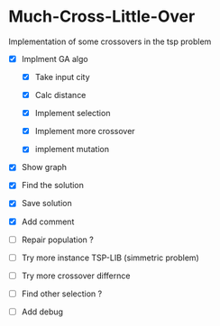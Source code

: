 # Much-Cross-Little-Over

Implementation of some crossovers in the tsp problem

- [x] Implment GA algo

  - [x] Take input city

  - [x] Calc distance

  - [x] Implement selection

  - [x] Implement more crossover

  - [x] implement mutation

- [x] Show graph

- [x] Find the solution

- [x] Save solution

- [x] Add comment

- [ ] Repair population ?

- [ ] Try more instance TSP-LIB (simmetric problem)

- [ ] Try more crossover differnce

- [ ] Find other selection ?

- [ ] Add debug

